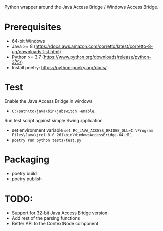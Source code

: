 
Python wrapper around the Java Access Bridge / Windows Access Bridge.

# Prerequisites

* 64-bit Windows
* Java >= 8 (https://docs.aws.amazon.com/corretto/latest/corretto-8-ug/downloads-list.html)
* Python >= 3.7 (https://www.python.org/downloads/release/python-375/)
* Install poetry: https://python-poetry.org/docs/

# Test

Enable the Java Access Bridge in windows

* `C:\path\to\java\bin\jabswitch -enable`.

Run test script against simple Swing application

* set environment variable `set RC_JAVA_ACCESS_BRIDGE_DLL=C:\Program Files\Java\jre1.8.0_261\bin\WindowsAccessBridge-64.dll`
* `poetry run python tests\test.py`

# Packaging

* poetry build
* poetry publish

# TODO:

* Support for 32-bit Java Access Bridge version
* Add rest of the parsing functions
* Better API to the ContextNode component

